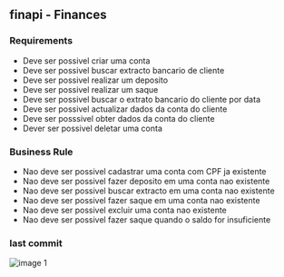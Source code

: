 ## finapi - Finances


### Requirements

- Deve ser possivel criar uma conta
- Deve ser possivel buscar extracto bancario de cliente
- Deve ser possivel realizar um deposito
- Deve ser possivel realizar um saque
- Deve ser possivel buscar o extrato bancario do cliente por data
- Deve ser possivel actualizar dados da conta do cliente
- Deve ser posssivel obter dados da conta do cliente
- Dever ser possivel deletar uma conta 

### Business Rule

- Nao deve ser possivel cadastrar uma conta com CPF ja existente
- Nao deve ser possivel fazer deposito em uma conta nao existente
- Nao deve ser possivel buscar extracto em uma conta nao existente
- Nao deve ser possivel fazer saque em uma conta nao existente
- Nao deve ser possivel excluir uma conta nao existente
- Nao deve ser possivel fazer saque quando o saldo for insuficiente


### last commit

![image 1](https://user-images.githubusercontent.com/89852935/134817845-4a6f6a0b-a24d-4b1a-8aac-79d2d9cf62ef.JPG)




